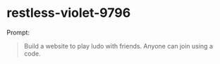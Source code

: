 # restless-violet-9796

Prompt:
> Build a website to play ludo with friends. Anyone can join using a code.